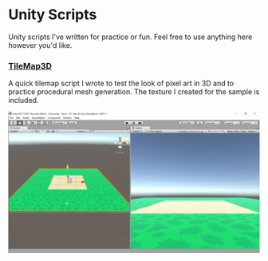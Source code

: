 # Unity Scripts

Unity scripts I've written for practice or fun. Feel free to use anything here however you'd like.


### [TileMap3D](TileMap3D/)


A quick tilemap script I wrote to test the look of pixel art in 3D and to practice procedural mesh generation. The texture I created for the sample is included.


![TileMap3D sample image](TileMap3D/TileMap3D.png)
